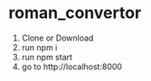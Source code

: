 # roman_convertor

1. Clone or Download
2. run npm i
3. run npm start
4. go to http://localhost:8000
